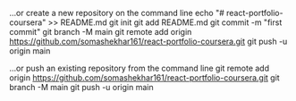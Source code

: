 …or create a new repository on the command line
echo "# react-portfolio-coursera" >> README.md
git init
git add README.md
git commit -m "first commit"
git branch -M main
git remote add origin https://github.com/somashekhar161/react-portfolio-coursera.git
git push -u origin main

…or push an existing repository from the command line
git remote add origin https://github.com/somashekhar161/react-portfolio-coursera.git
git branch -M main
git push -u origin main

